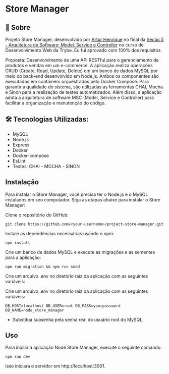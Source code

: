 # Store Manager

## :page_with_curl: Sobre

Projeto Store Manager, desenvolvido por [Artur Henrique](https://github.com/ArturHAlves)
no final da [Seção 5 - Arquitetura de Software: Model, Service e Controller](https://github.com/ArturHAlves/trybe-exercises/tree/main/03-Modulo-Back-End/Secao-05-Arquitetura-de-Software)
no curso de Desenvolvimento Web da Trybe. Eu fui aprovado com 100% dos requisitos. 

Proposta:  Desenvolvimento de uma API RESTful para o gerenciamento de produtos e vendas em um e-commerce. A aplicação realiza operações CRUD (Create, Read, Update, Delete) em um banco de dados MySQL por meio do back-end desenvolvido em Node.js. Ambos os componentes são executados em containers orquestrados pelo Docker Compose. Para garantir a qualidade do sistema, são utilizadas as ferramentas CHAI, Mocha e Sinon para a realização de testes automatizados. Além disso, a aplicação adota a arquitetura de software MSC (Model, Service e Controller) para facilitar a organização e manutenção do código.

## :hammer_and_wrench: Tecnologias Utilizadas:

* MySQL
* Node.js
* Express
* Docker
* Docker-compose
* EsLint
* Testes: CHAI - MOCHA - SINON

## Instalação 

Para instalar o Store Manager, você precisa ter o Node.js e o MySQL instalados em seu computador. Siga as etapas abaixo para instalar o Store Manager:

Clone o repositório do GitHub:

`git clone https://github.com/<your-username>/project-store-manager.git`

Instale as dependências necessárias usando o npm:

`npm install`

Crie um banco de dados MySQL e execute as migrações e as sementes para a aplicação:

`npm run migration && npm run seed`

Crie um arquivo .env no diretório raiz da aplicação com as seguintes variáveis:

Crie um arquivo .env no diretório raiz da aplicação com as seguintes variáveis:

`DB_HOST=localhost
    DB_USER=root
    DB_PASS=yourpassword
    DB_NAME=node_store_manager`

* Substitua suasenha pela senha real do usuário root do MySQL.

## Uso

Para iniciar a aplicação Node Store Manager, execute o seguinte comando:

`npm run dev`

Isso iniciará o servidor em http://localhost:3001.




